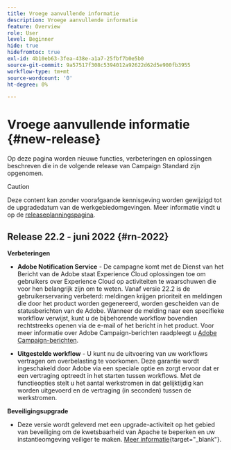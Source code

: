 ```yaml
---
title: Vroege aanvullende informatie
description: Vroege aanvullende informatie
feature: Overview
role: User
level: Beginner
hide: true
hidefromtoc: true
exl-id: 4b10eb63-3fea-438e-a1a7-25fbf7b0e5b0
source-git-commit: 9a57517f308c5394012a92622d62d5e900fb3955
workflow-type: tm+mt
source-wordcount: '0'
ht-degree: 0%

---
```


# Vroege aanvullende informatie {#new-release}

Op deze pagina worden nieuwe functies, verbeteringen en oplossingen beschreven die in de volgende release van Campaign Standard zijn opgenomen.

>[!CAUTION]
>
> Deze content kan zonder voorafgaande kennisgeving worden gewijzigd tot de upgradedatum van de werkgebiedomgevingen. Meer informatie vindt u op de [releaseplanningspagina](../../rn/using/release-planning.md).

## Release 22.2 - juni 2022 {#rn-2022}

**Verbeteringen**

* **Adobe Notification Service** - De campagne komt met de Dienst van het Bericht van de Adobe staat Experience Cloud oplossingen toe om gebruikers over Experience Cloud op activiteiten te waarschuwen die voor hen belangrijk zijn om te weten. Vanaf versie 22.2 is de gebruikerservaring verbeterd: meldingen krijgen prioriteit en meldingen die door het product worden gegenereerd, worden gescheiden van de statusberichten van de Adobe. Wanneer de melding naar een specifieke workflow verwijst, kunt u de bijbehorende workflow bovendien rechtstreeks openen via de e-mail of het bericht in het product.  Voor meer informatie over Adobe Campaign-berichten raadpleegt u [Adobe Campaign-berichten](../../administration/using/sending-internal-notifications.md).

* **Uitgestelde workflow** - U kunt nu de uitvoering van uw workflows vertragen om overbelasting te voorkomen. Deze garantie wordt ingeschakeld door Adobe via een speciale optie en zorgt ervoor dat er een vertraging optreedt in het starten tussen workflows. Met de functieopties stelt u het aantal werkstromen in dat gelijktijdig kan worden uitgevoerd en de vertraging (in seconden) tussen de werkstromen.


**Beveiligingsupgrade**

* Deze versie wordt geleverd met een upgrade-activiteit op het gebied van beveiliging om de kwetsbaarheid van Apache te beperken en uw instantieomgeving veiliger te maken. [Meer informatie](https://experienceleague.adobe.com/docs/campaign-classic/using/technotes/technote-migration/acc-apache-upgrade.html){target=&quot;_blank&quot;}.

